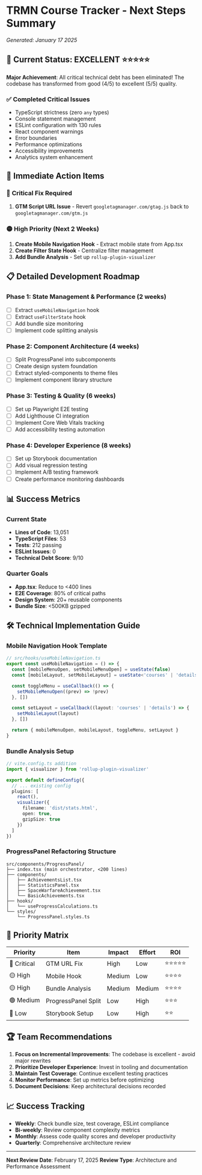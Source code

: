 # TRMN Course Tracker - Next Steps Summary

_Generated: January 17 2025_

## 🎯 **Current Status: EXCELLENT** ⭐⭐⭐⭐⭐

**Major Achievement**: All critical technical debt has been eliminated! The codebase has transformed from good (4/5) to excellent (5/5) quality.

### ✅ **Completed Critical Issues**

- TypeScript strictness (zero `any` types)
- Console statement management
- ESLint configuration with 130 rules
- React component warnings
- Error boundaries
- Performance optimizations
- Accessibility improvements
- Analytics system enhancement

## 🎯 **Immediate Action Items**

### 🔴 **Critical Fix Required**

1. **GTM Script URL Issue** - Revert `googletagmanager.com/gtag.js` back to `googletagmanager.com/gtm.js`

### 🟡 **High Priority (Next 2 Weeks)**

1. **Create Mobile Navigation Hook** - Extract mobile state from App.tsx
2. **Create Filter State Hook** - Centralize filter management
3. **Add Bundle Analysis** - Set up `rollup-plugin-visualizer`

## 📋 **Detailed Development Roadmap**

### **Phase 1: State Management & Performance** (2 weeks)

- [ ] Extract `useMobileNavigation` hook
- [ ] Extract `useFilterState` hook
- [ ] Add bundle size monitoring
- [ ] Implement code splitting analysis

### **Phase 2: Component Architecture** (4 weeks)

- [ ] Split ProgressPanel into subcomponents
- [ ] Create design system foundation
- [ ] Extract styled-components to theme files
- [ ] Implement component library structure

### **Phase 3: Testing & Quality** (6 weeks)

- [ ] Set up Playwright E2E testing
- [ ] Add Lighthouse CI integration
- [ ] Implement Core Web Vitals tracking
- [ ] Add accessibility testing automation

### **Phase 4: Developer Experience** (8 weeks)

- [ ] Set up Storybook documentation
- [ ] Add visual regression testing
- [ ] Implement A/B testing framework
- [ ] Create performance monitoring dashboards

## 📊 **Success Metrics**

### **Current State**

- **Lines of Code**: 13,051
- **TypeScript Files**: 53
- **Tests**: 212 passing
- **ESLint Issues**: 0
- **Technical Debt Score**: 9/10

### **Quarter Goals**

- **App.tsx**: Reduce to <400 lines
- **E2E Coverage**: 80% of critical paths
- **Design System**: 20+ reusable components
- **Bundle Size**: <500KB gzipped

## 🛠 **Technical Implementation Guide**

### **Mobile Navigation Hook Template**

```typescript
// src/hooks/useMobileNavigation.ts
export const useMobileNavigation = () => {
  const [mobileMenuOpen, setMobileMenuOpen] = useState(false)
  const [mobileLayout, setMobileLayout] = useState<'courses' | 'details'>('courses')

  const toggleMenu = useCallback(() => {
    setMobileMenuOpen((prev) => !prev)
  }, [])

  const setLayout = useCallback((layout: 'courses' | 'details') => {
    setMobileLayout(layout)
  }, [])

  return { mobileMenuOpen, mobileLayout, toggleMenu, setLayout }
}
```

### **Bundle Analysis Setup**

```typescript
// vite.config.ts addition
import { visualizer } from 'rollup-plugin-visualizer'

export default defineConfig({
  // ... existing config
  plugins: [
    react(),
    visualizer({
      filename: 'dist/stats.html',
      open: true,
      gzipSize: true
    })
  ]
})
```

### **ProgressPanel Refactoring Structure**

```
src/components/ProgressPanel/
├── index.tsx (main orchestrator, <200 lines)
├── components/
│   ├── AchievementsList.tsx
│   ├── StatisticsPanel.tsx
│   ├── SpaceWarfareAchievement.tsx
│   └── BasicAchievements.tsx
├── hooks/
│   └── useProgressCalculations.ts
└── styles/
    └── ProgressPanel.styles.ts
```

## 🎯 **Priority Matrix**

| Priority    | Item                | Impact | Effort | ROI        |
| ----------- | ------------------- | ------ | ------ | ---------- |
| 🔴 Critical | GTM URL Fix         | High   | Low    | ⭐⭐⭐⭐⭐ |
| 🟡 High     | Mobile Hook         | Medium | Low    | ⭐⭐⭐⭐   |
| 🟡 High     | Bundle Analysis     | Medium | Medium | ⭐⭐⭐⭐   |
| 🟢 Medium   | ProgressPanel Split | Low    | High   | ⭐⭐⭐     |
| 🔵 Low      | Storybook Setup     | Low    | High   | ⭐⭐       |

## 🏆 **Team Recommendations**

1. **Focus on Incremental Improvements**: The codebase is excellent - avoid major rewrites
2. **Prioritize Developer Experience**: Invest in tooling and documentation
3. **Maintain Test Coverage**: Continue excellent testing practices
4. **Monitor Performance**: Set up metrics before optimizing
5. **Document Decisions**: Keep architectural decisions recorded

## 📈 **Success Tracking**

- **Weekly**: Check bundle size, test coverage, ESLint compliance
- **Bi-weekly**: Review component complexity metrics
- **Monthly**: Assess code quality scores and developer productivity
- **Quarterly**: Comprehensive architecture review

---

**Next Review Date**: February 17, 2025
**Review Type**: Architecture and Performance Assessment
